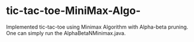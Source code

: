 # tic-tac-toe-MiniMax-Algo-
Implemented tic-tac-toe using Minimax Algorithm with Alpha-beta pruning. One can simply run the AlphaBetaNMinimax.java.
